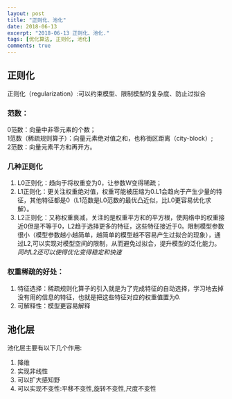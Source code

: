 ```yaml
---
layout: post
title: "正则化、池化"
date: 2018-06-13
excerpt: "2018-06-13 正则化、池化."
tags: [优化算法, 正则化, 池化]
comments: true
---
```

## **正则化** 
正则化（regularization）:可以约束模型、限制模型的复杂度、防止过拟合

### 范数：
0范数：向量中非零元素的个数；  
1范数（稀疏规则算子）：向量元素绝对值之和，也称街区距离（city-block）;  
2范数：向量元素平方和再开方。
  
### 几种正则化
1. L0正则化：趋向于将权重变为0，让参数W变得稀疏；
2. L1正则化：更关注权重绝对值，权重可能被压缩为0.L1会趋向于产生少量的特征，其他特征都是0（L1范数是L0范数的最优凸近似，比L0更容易优化求解）。
3. L2正则化：又称权重衰减，关注的是权重平方和的平方根，使网络中的权重接近0但是不等于0，L2趋于选择更多的特征，这些特征接近于0。限制模型参数很小（模型参数越小越简单，越简单的模型越不容易产生过拟合的现象），通过L2,可以实现对模型空间的限制，从而避免过拟合，提升模型的泛化能力。*同时L2还可以使得优化变得稳定和快速*

### 权重稀疏的好处：
1. 特征选择：稀疏规则化算子的引入就是为了完成特征的自动选择，学习地去掉没有用的信息的特征，也就是把这些特征对应的权重值置为0.
2. 可解释性：模型更容易解释 
   
## **池化层**   

池化层主要有以下几个作用: 
1. 降维 
2. 实现非线性 
3. 可以扩大感知野 
4. 可以实现不变性:平移不变性,旋转不变性,尺度不变性
